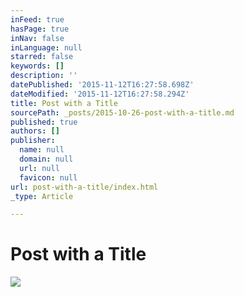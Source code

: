 ```yaml
---
inFeed: true
hasPage: true
inNav: false
inLanguage: null
starred: false
keywords: []
description: ''
datePublished: '2015-11-12T16:27:58.698Z'
dateModified: '2015-11-12T16:27:58.294Z'
title: Post with a Title
sourcePath: _posts/2015-10-26-post-with-a-title.md
published: true
authors: []
publisher:
  name: null
  domain: null
  url: null
  favicon: null
url: post-with-a-title/index.html
_type: Article

---
```

# Post with a Title
![](https://the-grid-user-content.s3-us-west-2.amazonaws.com/f61a6bd8-246c-4c16-8620-bddcb0a18dd7.png)